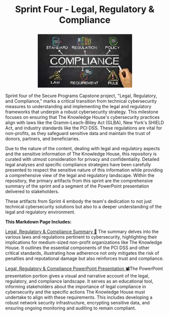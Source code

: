 # <p align="center"> Sprint Four - Legal, Regulatory & Compliance <p align="center">
<p align="center">
  <img src="https://github.com/janepierresgithub/TKHSecureProgramCapstoneProject/blob/main/compliancepic.jpeg" alt="Regulations">
</p>

Sprint four of the Secure Programs Capstone project, "Legal, Regulatory, and Compliance," marks a critical transition from technical cybersecurity measures to understanding and implementing the legal and regulatory frameworks that underpin a robust cybersecurity strategy. This milestone focuses on ensuring that The Knowledge House's cybersecurity practices align with laws like the Gramm-Leach-Bliley Act (GLBA), New York's SHIELD Act, and industry standards like the PCI DSS. These regulations are vital for non-profits, as they safeguard sensitive data and maintain the trust of donors, partners, and beneficiaries.

Due to the nature of the content, dealing with legal and regulatory aspects and the sensitive information of The Knowledge House, this repository is curated with utmost consideration for privacy and confidentiality. Detailed legal analyses and specific compliance strategies have been carefully presented to respect the sensitive nature of this information while providing a comprehensive view of the legal and regulatory landscape. Within the repository, the primary artifacts from this sprint are the comprehensive summary of the sprint and a segment of the PowerPoint presentation delivered to stakeholders. 

These artifacts from Sprint 4 embody the team's dedication to not just technical cybersecurity solutions but also to a deeper understanding of the legal and regulatory environment.

**This Markdown Page Includes:**

[Legal, Regulatory & Compliance Summary 📃](https://github.com/janepierresgithub/TKHSecureProgramCapstoneProject/blob/main/sprintfoursummary.pdf) The summary delves into the various laws and regulations pertinent to cybersecurity, highlighting their implications for medium-sized non-profit organizations like The Knowledge House. It outlines the essential components of the PCI DSS and other critical standards, illustrating how adherence not only mitigates the risk of penalties and reputational damage but also reinforces trust and compliance.

[Legal, Regulatory & Compliance PowerPoint Presentation 📽](https://github.com/janepierresgithub/TKHSecureProgramCapstoneProject/blob/main/sprintfourpresentation.pdf)The PowerPoint presentation portion gives a visual and narrative account of the legal, regulatory, and compliance landscape. It serves as an educational tool, informing stakeholders about the importance of legal compliance in cybersecurity and the specific actions The Knowledge House must undertake to align with these requirements. This includes developing a robust network security infrastructure, encrypting sensitive data, and ensuring ongoing monitoring and auditing to remain compliant.
